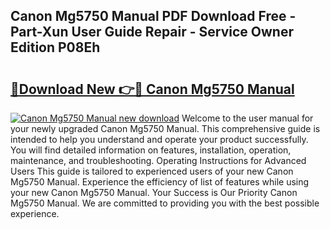 ## Canon Mg5750 Manual PDF Download Free - Part-Xun User Guide Repair - Service Owner Edition P08Eh

# <h2><a href="http://cf10178.oget.top/?id=Canon+Mg5750+Manual">🔗Download New 👉🔴 Canon Mg5750 Manual</a></h2>

[![Canon Mg5750 Manual new download](https://i.imgur.com/5g1atiW.png)](http://cf10178.oget.top/?id=Canon+Mg5750+Manual)
Welcome to the user manual for your newly upgraded Canon Mg5750 Manual. This comprehensive guide is intended to help you understand and operate your product successfully. You will find detailed information on features, installation, operation, maintenance, and troubleshooting. Operating Instructions for Advanced Users This guide is tailored to experienced users of your new Canon Mg5750 Manual. Experience the efficiency of list of features while using your new Canon Mg5750 Manual. Your Success is Our Priority Canon Mg5750 Manual. We are committed to providing you with the best possible experience.
